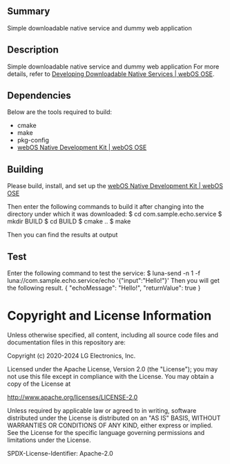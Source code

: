 Summary
-------
Simple downloadable native service and dummy web application

Description
-----------

Simple downloadable native service and dummy web application
For more details, refer to [Developing Downloadable Native Services | webOS OSE](https://www.webosose.org/docs/tutorials/native-services/developing-downloadable-native-services/).

Dependencies
---------------------

Below are the tools required to build:

* cmake
* make
* pkg-config
* [webOS Native Development Kit | webOS OSE](https://www.webosose.org/docs/guides/setup/setting-up-native-development-kit/)

## Building

Please build, install, and set up the [webOS Native Development Kit | webOS OSE](https://www.webosose.org/docs/guides/setup/setting-up-native-development-kit/)

Then enter the following commands to build it after changing into the directory
under which it was downloaded:
    $ cd com.sample.echo.service
    $ mkdir BUILD
    $ cd BUILD
    $ cmake ..
    $ make

Then you can find the results at output

## Test

Enter the following command to test the service:
    $ luna-send -n 1 -f luna://com.sample.echo.service/echo '{"input":"Hello!"}'
Then you will get the following result.
    {
        "echoMessage": "Hello!",
        "returnValue": true
    }

Copyright and License Information
=================================
Unless otherwise specified, all content, including all source code files and
documentation files in this repository are:

Copyright (c) 2020-2024 LG Electronics, Inc.

Licensed under the Apache License, Version 2.0 (the "License");
you may not use this file except in compliance with the License.
You may obtain a copy of the License at

http://www.apache.org/licenses/LICENSE-2.0

Unless required by applicable law or agreed to in writing, software
distributed under the License is distributed on an "AS IS" BASIS,
WITHOUT WARRANTIES OR CONDITIONS OF ANY KIND, either express or implied.
See the License for the specific language governing permissions and
limitations under the License.

SPDX-License-Identifier: Apache-2.0
